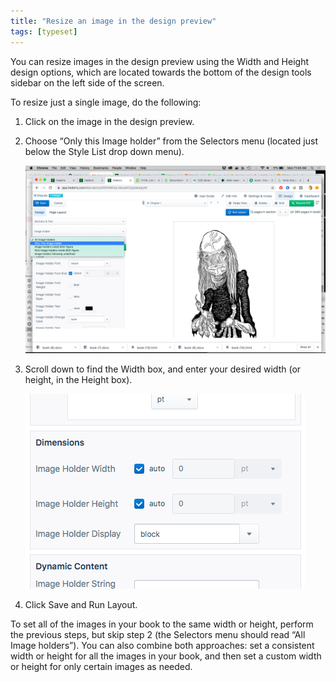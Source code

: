 ```yaml
---
title: "Resize an image in the design preview"
tags: [typeset]
---
```

 
<html><body><section data-type="chapter" class="hsecchapter" data-hederis-type="hsecchapter" id="resize-images" data-pi-attrs="id: resize-images; data-tags: typeset;" role="doc-chapter" data-tags="typeset" data-author-name=" " data-book-title=" " title="Resize an image in the design preview"><p class="hblkp" data-hederis-type="hblkp" id="pjTZJmgq3">You can resize images in the design preview using the Width and Height design options, which are located towards the bottom of the design tools sidebar on the left side of the screen. </p><p class="hblkp" data-hederis-type="hblkp" id="poR2wAwzM">To resize just a single image, do the following:</p><ol class="hwprnumlist" data-hederis-type="hwprnumlist" id="pBI5X3ZLd"><li class="hblkoli" data-hederis-type="hblkoli" id="liYHeDxkl9"><p class="hblkoli" data-hederis-type="hblklip" id="pvS5Z6CyK">Click on the image in the design preview.</p></li><li class="hblkoli" data-hederis-type="hblkoli" id="liDdfu1E8l"><p class="hblkoli" data-hederis-type="hblklip" id="pdCUfFGHk">Choose &#8220;Only this Image holder&#8221; from the Selectors menu (located just below the Style List drop down menu).</p><img data-hederis-type="hblkimg" class="hblkimg" id="pI8MlVX7S" src="/images/resize_img_1.png" data-img-src="/images/resize_img_1.png"/></li><li class="hblkoli" data-hederis-type="hblkoli" id="lilMvjlNBD"><p class="hblkoli" data-hederis-type="hblklip" id="pAa51AgJS">Scroll down to find the Width box, and enter your desired width (or height, in the Height box).</p><img data-hederis-type="hblkimg" class="hblkimg" id="pgOMVIrww" src="/images/resize_img_2.png" data-img-src="/images/resize_img_2.png"/></li><li class="hblkoli" data-hederis-type="hblkoli" id="li5LOPP9oG"><p class="hblkoli" data-hederis-type="hblklip" id="pUcTbX6hm">Click Save and Run Layout.</p></li></ol><p class="hblkp" data-hederis-type="hblkp" id="pGZuqjH6E">To set all of the images in your book to the same width or height, perform the previous steps, but skip step 2 (the Selectors menu should read &#8220;All Image holders&#8221;). You can also combine both approaches: set a consistent width or height for all the images in your book, and then set a custom width or height for only certain images as needed.</p></section></body></html>

